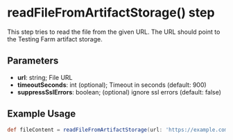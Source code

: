 # readFileFromArtifactStorage() step

This step tries to read the file from the given URL. The URL should point to the Testing Farm artifact storage.

## Parameters

* **url**: string; File URL
* **timeoutSeconds**: int (optional); Timeout in seconds (default: 900)
* **suppressSslErrors**: boolean; (optional) ignore ssl errors (default: false)

## Example Usage

```groovy
def fileContent = readFileFromArtifactStorage(url: 'https://example.com/file.xml', timeoutSeconds: 60)
```
